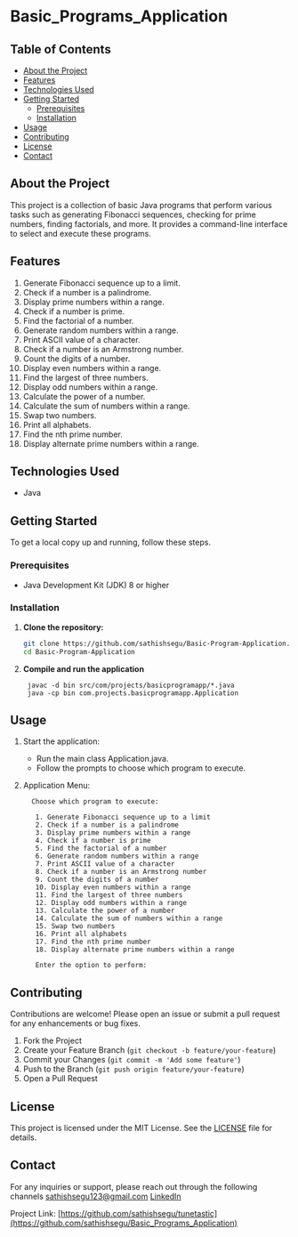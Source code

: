 # Basic_Programs_Application

## Table of Contents

- [About the Project](#about-the-project)
- [Features](#features)
- [Technologies Used](#technologies-used)
- [Getting Started](#getting-started)
  - [Prerequisites](#prerequisites)
  - [Installation](#Installation)
- [Usage](#usage)
- [Contributing](#contributing)
- [License](#license)
- [Contact](#contact)



## About the Project

This project is a collection of basic Java programs that perform various tasks such as generating Fibonacci sequences, checking for prime numbers, finding factorials, and more. It provides a command-line interface to select and execute these programs.



## Features

1. Generate Fibonacci sequence up to a limit.
2. Check if a number is a palindrome.
3. Display prime numbers within a range.
4. Check if a number is prime.
5. Find the factorial of a number.
6. Generate random numbers within a range.
7. Print ASCII value of a character.
8. Check if a number is an Armstrong number.
9. Count the digits of a number.
10. Display even numbers within a range.
11. Find the largest of three numbers.
12. Display odd numbers within a range.
13. Calculate the power of a number.
14. Calculate the sum of numbers within a range.
15. Swap two numbers.
16. Print all alphabets.
17. Find the nth prime number.
18. Display alternate prime numbers within a range.



## Technologies Used

- Java



## Getting Started

To get a local copy up and running, follow these steps.


### Prerequisites

- Java Development Kit (JDK) 8 or higher


### Installation

1. **Clone the repository:**
   ```sh
   git clone https://github.com/sathishsegu/Basic-Program-Application.git
   cd Basic-Program-Application
   ```


2. **Compile and run the application**
   ```
    javac -d bin src/com/projects/basicprogramapp/*.java
    java -cp bin com.projects.basicprogramapp.Application

    ```



## Usage
1. Start the application:
   - Run the main class Application.java.
   - Follow the prompts to choose which program to execute.
  
   
2. Application Menu:

   ```
     Choose which program to execute: 

      1. Generate Fibonacci sequence up to a limit
      2. Check if a number is a palindrome
      3. Display prime numbers within a range
      4. Check if a number is prime
      5. Find the factorial of a number
      6. Generate random numbers within a range
      7. Print ASCII value of a character
      8. Check if a number is an Armstrong number
      9. Count the digits of a number
      10. Display even numbers within a range
      11. Find the largest of three numbers
      12. Display odd numbers within a range
      13. Calculate the power of a number
      14. Calculate the sum of numbers within a range
      15. Swap two numbers
      16. Print all alphabets
      17. Find the nth prime number
      18. Display alternate prime numbers within a range

      Enter the option to perform: 
    ```


## Contributing

Contributions are welcome! Please open an issue or submit a pull request for any enhancements or bug fixes.

1. Fork the Project
2. Create your Feature Branch (`git checkout -b feature/your-feature`)
3. Commit your Changes (`git commit -m 'Add some feature'`)
4. Push to the Branch (`git push origin feature/your-feature`)
5. Open a Pull Request



## License

This project is licensed under the MIT License. See the [LICENSE](LICENSE.md) file for details.



## Contact
For any inquiries or support, please reach out through the following channels
sathishsegu123@gmail.com
[LinkedIn](https://www.linkedin.com/in/sathishkumarsegu/)

Project Link: [https://github.com/sathishsegu/tunetastic](https://github.com/sathishsegu/Basic_Programs_Application)



